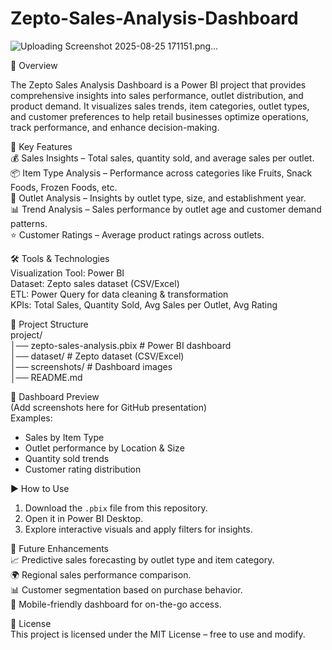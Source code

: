 # Zepto-Sales-Analysis-Dashboard



![Uploading Screenshot 2025-08-25 171151.png…]()

📖 Overview   

The Zepto Sales Analysis Dashboard is a Power BI project that provides comprehensive insights into sales performance, outlet distribution, and product demand.   It visualizes sales trends, item categories, outlet types, and customer preferences to help retail businesses optimize operations, track performance, and enhance decision-making.   

🚀 Key Features  
💰 Sales Insights – Total sales, quantity sold, and average sales per outlet.  
📦 Item Type Analysis – Performance across categories like Fruits, Snack Foods, Frozen Foods, etc.  
🏬 Outlet Analysis – Insights by outlet type, size, and establishment year.  
📊 Trend Analysis – Sales performance by outlet age and customer demand patterns.  
⭐ Customer Ratings – Average product ratings across outlets.  

🛠️ Tools & Technologies  
Visualization Tool: Power BI  
Dataset: Zepto sales dataset (CSV/Excel)  
ETL: Power Query for data cleaning & transformation  
KPIs: Total Sales, Quantity Sold, Avg Sales per Outlet, Avg Rating  

📂 Project Structure  
project/  
│── zepto-sales-analysis.pbix   # Power BI dashboard  
│── dataset/                    # Zepto dataset (CSV/Excel)  
│── screenshots/                # Dashboard images  
│── README.md  

📸 Dashboard Preview  
(Add screenshots here for GitHub presentation)  
Examples:  
- Sales by Item Type  
- Outlet performance by Location & Size  
- Quantity sold trends  
- Customer rating distribution  

▶️ How to Use  
1. Download the `.pbix` file from this repository.  
2. Open it in Power BI Desktop.  
3. Explore interactive visuals and apply filters for insights.  

🔮 Future Enhancements  
📈 Predictive sales forecasting by outlet type and item category.  
🌍 Regional sales performance comparison.  
📊 Customer segmentation based on purchase behavior.  
📱 Mobile-friendly dashboard for on-the-go access.  

📜 License  
This project is licensed under the MIT License – free to use and modify.  
